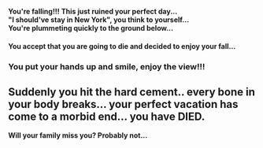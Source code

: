 **You're falling!!! This just ruined your perfect day...**   
**"I should've stay in New York", you think to yourself...**  
**You're plummeting quickly to the ground below...**
#### You accept that you are going to die and decided to enjoy your fall...
### You put your hands up and smile, enjoy the view!!!
## Suddenly you hit the hard cement.. every bone in your body breaks...  your perfect vacation has come to a morbid end... you have DIED.  

**Will your family miss you? Probably not...**